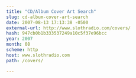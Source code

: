 ```yaml
---
title: "CD/Album Cover Art Search"
slug: cd-album-cover-art-search
date: 2007-08-13 17:13:38 -0500
external-url: http://www.slothradio.com/covers/
hash: 947cb0b1b333537249a10c5f37e96bcc
year: 2007
month: 08
scheme: http
host: www.slothradio.com
path: /covers/

---
```



